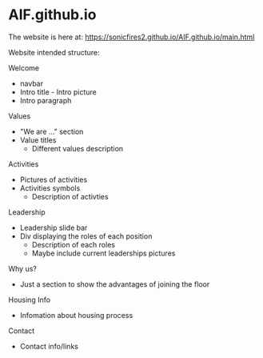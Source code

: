 # AIF.github.io

The website is here at: https://sonicfires2.github.io/AIF.github.io/main.html

Website intended structure:

Welcome
- navbar
- Intro title     - Intro picture
- Intro paragraph

Values
- "We are ..." section
- Value titles
  - Different values description

Activities
- Pictures of activities
- Activities symbols
  - Description of activties

Leadership
- Leadership slide bar
- Div displaying the roles of each position
  - Description of each roles
  - Maybe include current leaderships pictures

Why us?
- Just a section to show the advantages of joining the floor

Housing Info
- Infomation about housing process

Contact
- Contact info/links

